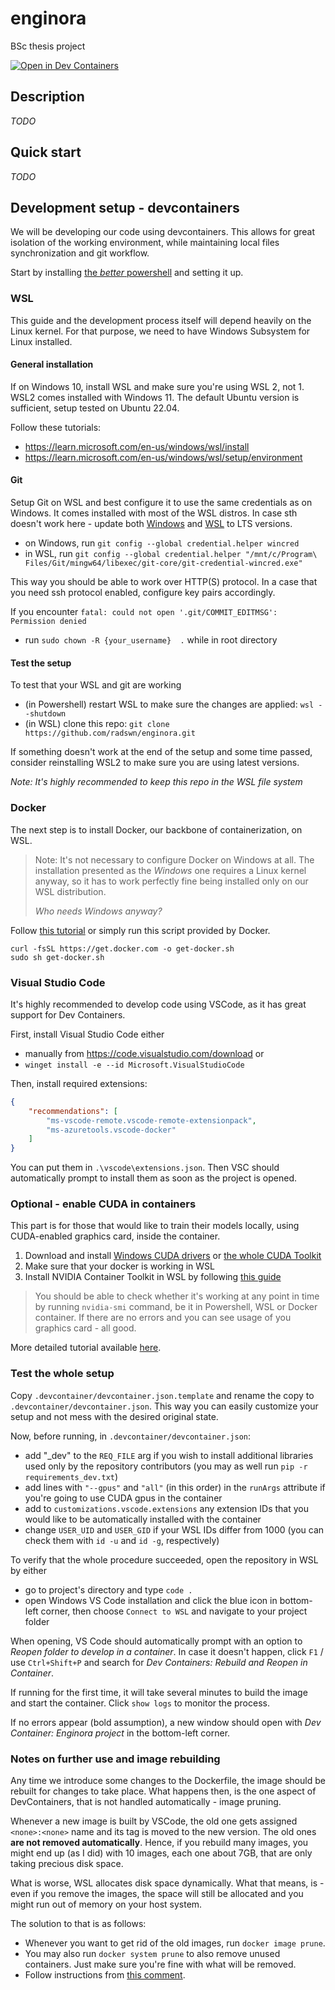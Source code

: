 # enginora
BSc thesis project 

[![Open in Dev Containers](https://img.shields.io/static/v1?label=Dev%20Containers&message=Open&color=blue&logo=visualstudiocode)](https://vscode.dev/redirect?url=vscode://ms-vscode-remote.remote-containers/cloneInVolume?url=https://github.com/radswn/enginora)

## Description

*TODO*

## Quick start

*TODO*

## Development setup - devcontainers

We will be developing our code using devcontainers. This allows for great isolation of the working environment, while maintaining local files synchronization and git workflow.

Start by installing [the *better* powershell](https://learn.microsoft.com/en-us/powershell/scripting/install/installing-powershell-on-windows?view=powershell-7.3#install-powershell-using-winget-recommended) and setting it up.

### WSL

This guide and the development process itself will depend heavily on the Linux kernel. For that purpose, we need to have Windows Subsystem for Linux installed.

#### General installation

If on Windows 10, install WSL and make sure you're using WSL 2, not 1. WSL2 comes installed with Windows 11. The default Ubuntu version is sufficient, setup tested on Ubuntu 22.04.

Follow these tutorials:

* https://learn.microsoft.com/en-us/windows/wsl/install
* https://learn.microsoft.com/en-us/windows/wsl/setup/environment

#### Git

Setup Git on WSL and best configure it to use the same credentials as on Windows. It comes installed with most of the WSL distros. In case sth doesn't work here - update both [Windows](https://stackoverflow.com/a/48924212) and [WSL](https://www.cyberithub.com/how-to-update-git-to-a-newest-version-on-linux-ubuntu-20-04-lts/) to LTS versions.

* on Windows, run `git config --global credential.helper wincred`
* in WSL, run `git config --global credential.helper "/mnt/c/Program\ Files/Git/mingw64/libexec/git-core/git-credential-wincred.exe"`

This way you should be able to work over HTTP(S) protocol. In a case that you need ssh protocol enabled, configure key pairs accordingly.

If you encounter `fatal: could not open '.git/COMMIT_EDITMSG': Permission denied` 

* run `sudo chown -R {your_username}  .` while in root directory

#### Test the setup

To test that your WSL and git are working

* (in Powershell) restart WSL to make sure the changes are applied: `wsl --shutdown`
* (in WSL) clone this repo: `git clone https://github.com/radswn/enginora.git`

If something doesn't work at the end of the setup and some time passed, consider reinstalling WSL2 to make sure you are using latest versions.

*Note: It's highly recommended to keep this repo in the WSL file system*

### Docker

The next step is to install Docker, our backbone of containerization, on WSL.

> Note: It's not necessary to configure Docker on Windows at all. The installation presented as the *Windows* one requires a Linux kernel anyway, so it has to work perfectly fine being installed only on our WSL distribution.
> 
> *Who needs Windows anyway?*

Follow [this tutorial](https://docs.docker.com/engine/install/ubuntu/#install-using-the-repository) or simply run this script provided by Docker.

```
curl -fsSL https://get.docker.com -o get-docker.sh
sudo sh get-docker.sh
```

### Visual Studio Code

It's highly recommended to develop code using VSCode, as it has great support for Dev Containers.

First, install Visual Studio Code either

* manually from https://code.visualstudio.com/download or
* `winget install -e --id Microsoft.VisualStudioCode`   

Then, install required extensions:
```json
{
    "recommendations": [
        "ms-vscode-remote.vscode-remote-extensionpack",
        "ms-azuretools.vscode-docker"
    ]
}
```
You can put them in `.\vscode\extensions.json`. 
Then VSC should automatically prompt to install them as soon as the project is opened.

### Optional - enable CUDA in containers

This part is for those that would like to train their models locally, using CUDA-enabled graphics card, inside the container.

1. Download and install [Windows CUDA drivers](https://www.nvidia.com/Download/index.aspx) or [the whole CUDA Toolkit](https://developer.nvidia.com/cuda-downloads?target_os=Windows&target_arch=x86_64)
2. Make sure that your docker is working in WSL
3. Install NVIDIA Container Toolkit in WSL by following [this guide](https://docs.nvidia.com/datacenter/cloud-native/container-toolkit/latest/install-guide.html#setting-up-nvidia-container-toolkit)

> You should be able to check whether it's working at any point in time by running `nvidia-smi` command, be it in Powershell, WSL or Docker container.
> If there are no errors and you can see usage of you graphics card - all good.

More detailed tutorial available [here](https://learn.microsoft.com/en-us/windows/wsl/tutorials/gpu-compute#setting-up-nvidia-cuda-with-docker).

### Test the whole setup

Copy `.devcontainer/devcontainer.json.template` and rename the copy to `.devcontainer/devcontainer.json`. This way you can easily customize your setup and not mess with the desired original state.

Now, before running, in `.devcontainer/devcontainer.json`:

* add "_dev" to the `REQ_FILE` arg if you wish to install additional libraries used only by the repository contributors (you may as well run `pip -r requirements_dev.txt`)
* add lines with `"--gpus"` and `"all"` (in this order) in the `runArgs` attribute if you're going to use CUDA gpus in the container
* add to `customizations.vscode.extensions` any extension IDs that you would like to be automatically installed with the container
* change `USER_UID` and `USER_GID` if your WSL IDs differ from 1000 (you can check them with `id -u` and `id -g`, respectively)


To verify that the whole procedure succeeded, open the repository in WSL by either
* go to project's directory and type `code .`
* open Windows VS Code installation and click the blue icon in bottom-left corner, then choose `Connect to WSL` and navigate to your project folder

When opening, VS Code should automatically prompt with an option to *Reopen folder to develop in a container*. In case it doesn't happen, click `F1` / use `Ctrl+Shift+P` and search for *Dev Containers: Rebuild and Reopen in Container*. 

If running for the first time, it will take several minutes to build the image and start the container. Click `show logs` to monitor the process.

If no errors appear (bold assumption), a new window should open with *Dev Container: Enginora project* in the bottom-left corner.

### Notes on further use and image rebuilding

Any time we introduce some changes to the Dockerfile, the image should be rebuilt for changes to take place. What happens then, is the one aspect of DevContainers, that is not handled automatically - image pruning.

Whenever a new image is built by VSCode, the old one gets assigned `<none>:<none>` name and its tag is moved to the new version. The old ones **are not removed automatically**. Hence, if you rebuild many images, you might end up (as I did) with 10 images, each one about 7GB, that are only taking precious disk space.

What is worse, WSL allocates disk space dynamically. What that means, is - even if you remove the images, the space will still be allocated and you might run out of memory on your host system.

The solution to that is as follows:

* Whenever you want to get rid of the old images, run `docker image prune`.
* You may also run `docker system prune` to also remove unused containers. Just make sure you're fine with what will be removed.
* Follow instructions from [this comment](https://stackoverflow.com/a/74870395).
